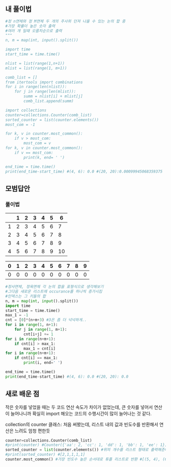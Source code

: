 ## 내 풀이법

```python
#정 n면체와 정 M면체 두 개의 주사위 던져 나올 수 있는 눈의 합 중
#가장 확률이 높은 숫자 출력
#여러 개 일때 오름차순으로 출력
"""
n, m = map(int, input().split())

import time
start_time = time.time()

nlist = list(range(1,n+1))
mlist = list(range(1, m+1))

comb_list = [] 
from itertools import combinations
for i in range(len(nlist)):
    for j in range(len(mlist)):
        summ = nlist[i] + mlist[j]
        comb_list.append(summ)

import collections
counter=collections.Counter(comb_list)
sorted_counter = list(counter.elements())
most_com = -1

for k, v in counter.most_common():
    if v > most_com:
        most_com = v
for k, v in counter.most_common():
    if v == most_com:
        print(k, end= ' ')

end_time = time.time()
print(end_time-start_time) #(4, 6): 0.0 #(20, 20):0.00099945068359375
```

## 모범답안

### 풀이법


|      | 1    | 2    | 3    | 4    | 5    | 6    |
| ---- | ---- | ---- | ---- | ---- | ---- | ---- |
| 1    | 2    | 3    | 4    | 5    | 6    | 7    |
| 2    | 3    | 4    | 5    | 6    | 7    | 8    |
| 3    | 4    | 5    | 6    | 7    | 8    | 9    |
| 4    | 5    | 6    | 7    | 8    | 9    | 10   |

| 0    | 1    | 2    | 3    | 4    | 5    | 6    | 7    | 8    | 9    |
| ---- | ---- | ---- | ---- | ---- | ---- | ---- | ---- | ---- | ---- |
| 0    | 0    | 0    | 0    | 0    | 0    | 0    | 0    | 0    | 0    |



```python
#정사면체, 정육면체 각 눈의 합을 표형식으로 생각해보기
#그다음 새로운 리스트에 occurance를 하나씩 증가시킴
#인덱스는 그 키들의 합
n, m = map(int, input().split())
import time
start_time = time.time()
max_1 = -1
cnt = [0]*(n+m+3) #3은 좀 더 넉넉하게..
for i in range(1, n+1):
    for j in range(1, m+1):
        cnt[i+j] += 1
for i in range(n+m+1):
    if cnt[i] > max_1:
        max_1 = cnt[i]
for i in range(n+m+1):
    if cnt[i] == max_1:
        print(i, end=' ')

end_time = time.time()
print(end_time-start_time) #(4, 6): 0.0 #(20, 20): 0.0
```


## 새로 배운 점

작은 숫자를 넣었을 때는 두 코드 연산 속도가 차이가 없었는데, 큰 숫자를 넣어서 연산이 늘어나니까 확실히 import 해오는 코드의 수행시간이 많이 늘어나는 것 같다.

collection의 counter 클래스: 처음 써봤는데, 리스트 내의 값과 빈도수를 반환해서 연산은 느려도 엄청 편한듯
```python
counter=collections.Counter(comb_list) 
#print(counter) #Counter({'aa': 2, 'cc': 1, 'dd': 1, 'bb': 1, 'ee': 1})
sorted_counter = list(counter.elements()) #위의 개수를 리스트 형태로 출력해준다.
#print(sorted_counter) #[2,1,1,1,1]
counter.most_common() #가장 빈도수 높은 순서대로 튜플 리스트로 반환 #[(5, 4), (6, 4), (7, 4), (4, 3), (8, 3), (3, 2), (9, 2), (2, 1), (10, 1)]
